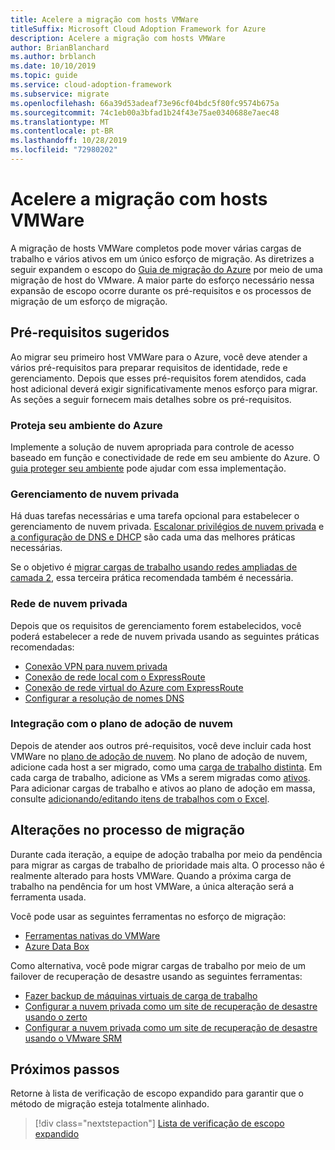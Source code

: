 ```yaml
---
title: Acelere a migração com hosts VMWare
titleSuffix: Microsoft Cloud Adoption Framework for Azure
description: Acelere a migração com hosts VMWare
author: BrianBlanchard
ms.author: brblanch
ms.date: 10/10/2019
ms.topic: guide
ms.service: cloud-adoption-framework
ms.subservice: migrate
ms.openlocfilehash: 66a39d53adeaf73e96cf04bdc5f80fc9574b675a
ms.sourcegitcommit: 74c1eb00a3bfad1b24f43e75ae0340688e7aec48
ms.translationtype: MT
ms.contentlocale: pt-BR
ms.lasthandoff: 10/28/2019
ms.locfileid: "72980202"
---
```

# <a name="accelerate-migration-with-vmware-hosts"></a>Acelere a migração com hosts VMWare

A migração de hosts VMWare completos pode mover várias cargas de trabalho e vários ativos em um único esforço de migração. As diretrizes a seguir expandem o escopo do [Guia de migração do Azure](../azure-migration-guide/index.md) por meio de uma migração de host do VMware. A maior parte do esforço necessário nessa expansão de escopo ocorre durante os pré-requisitos e os processos de migração de um esforço de migração.

## <a name="suggested-prerequisites"></a>Pré-requisitos sugeridos

Ao migrar seu primeiro host VMWare para o Azure, você deve atender a vários pré-requisitos para preparar requisitos de identidade, rede e gerenciamento. Depois que esses pré-requisitos forem atendidos, cada host adicional deverá exigir significativamente menos esforço para migrar. As seções a seguir fornecem mais detalhes sobre os pré-requisitos.

### <a name="secure-your-azure-environment"></a>Proteja seu ambiente do Azure

Implemente a solução de nuvem apropriada para controle de acesso baseado em função e conectividade de rede em seu ambiente do Azure. O [guia proteger seu ambiente](https://docs.microsoft.com/azure/vmware-cloudsimple/private-cloud-secure?toc=https://docs.microsoft.com/azure/cloud-adoption-framework/toc.json&bc=https://docs.microsoft.com/azure/cloud-adoption-framework/_bread/toc.json) pode ajudar com essa implementação.

### <a name="private-cloud-management"></a>Gerenciamento de nuvem privada

Há duas tarefas necessárias e uma tarefa opcional para estabelecer o gerenciamento de nuvem privada. [Escalonar privilégios de nuvem privada](https://docs.microsoft.com/azure/vmware-cloudsimple/escalate-privileges?toc=https://docs.microsoft.com/azure/cloud-adoption-framework/toc.json&bc=https://docs.microsoft.com/azure/cloud-adoption-framework/_bread/toc.json) e [a configuração de DNS e DHCP](https://docs.microsoft.com/azure/vmware-cloudsimple/dns-dhcp-setup?toc=https://docs.microsoft.com/azure/cloud-adoption-framework/toc.json&bc=https://docs.microsoft.com/azure/cloud-adoption-framework/_bread/toc.json) são cada uma das melhores práticas necessárias.

Se o objetivo é [migrar cargas de trabalho usando redes ampliadas de camada 2](https://docs.microsoft.com/azure/vmware-cloudsimple/migration-layer-2-vpn?toc=https://docs.microsoft.com/azure/cloud-adoption-framework/toc.json&bc=https://docs.microsoft.com/azure/cloud-adoption-framework/_bread/toc.json), essa terceira prática recomendada também é necessária.

### <a name="private-cloud-networking"></a>Rede de nuvem privada

Depois que os requisitos de gerenciamento forem estabelecidos, você poderá estabelecer a rede de nuvem privada usando as seguintes práticas recomendadas:

- [Conexão VPN para nuvem privada](https://docs.microsoft.com/azure/vmware-cloudsimple/set-up-vpn?toc=https://docs.microsoft.com/azure/cloud-adoption-framework/toc.json&bc=https://docs.microsoft.com/azure/cloud-adoption-framework/_bread/toc.json)
- [Conexão de rede local com o ExpressRoute](https://docs.microsoft.com/azure/vmware-cloudsimple/on-premises-connection?toc=https://docs.microsoft.com/azure/cloud-adoption-framework/toc.json&bc=https://docs.microsoft.com/azure/cloud-adoption-framework/_bread/toc.json)
- [Conexão de rede virtual do Azure com ExpressRoute](https://docs.microsoft.com/azure/vmware-cloudsimple/azure-expressroute-connection?toc=https://docs.microsoft.com/azure/cloud-adoption-framework/toc.json&bc=https://docs.microsoft.com/azure/cloud-adoption-framework/_bread/toc.json)
- [Configurar a resolução de nomes DNS](https://docs.microsoft.com/azure/vmware-cloudsimple/on-premises-dns-setup?toc=https://docs.microsoft.com/azure/cloud-adoption-framework/toc.json&bc=https://docs.microsoft.com/azure/cloud-adoption-framework/_bread/toc.json)

### <a name="integration-with-the-cloud-adoption-plan"></a>Integração com o plano de adoção de nuvem

Depois de atender aos outros pré-requisitos, você deve incluir cada host VMWare no [plano de adoção de nuvem](../../plan/template.md). No plano de adoção de nuvem, adicione cada host a ser migrado, como uma [carga de trabalho distinta](../../plan/workloads.md). Em cada carga de trabalho, adicione as VMs a serem migradas como [ativos](../../plan/workloads.md). Para adicionar cargas de trabalho e ativos ao plano de adoção em massa, consulte [adicionando/editando itens de trabalhos com o Excel](https://docs.microsoft.com/azure/devops/boards/backlogs/office/bulk-add-modify-work-items-excel?view=azure-devops).

## <a name="migrate-process-changes"></a>Alterações no processo de migração

Durante cada iteração, a equipe de adoção trabalha por meio da pendência para migrar as cargas de trabalho de prioridade mais alta. O processo não é realmente alterado para hosts VMWare. Quando a próxima carga de trabalho na pendência for um host VMWare, a única alteração será a ferramenta usada.

Você pode usar as seguintes ferramentas no esforço de migração:

- [Ferramentas nativas do VMWare](https://docs.microsoft.com/azure/vmware-cloudsimple/migrate-workloads?toc=https://docs.microsoft.com/azure/cloud-adoption-framework/toc.json&bc=https://docs.microsoft.com/azure/cloud-adoption-framework/_bread/toc.json)
- [Azure Data Box](https://docs.microsoft.com/azure/vmware-cloudsimple/migration-using-azure-data-box?toc=https://docs.microsoft.com/azure/cloud-adoption-framework/toc.json&bc=https://docs.microsoft.com/azure/cloud-adoption-framework/_bread/toc.json)

Como alternativa, você pode migrar cargas de trabalho por meio de um failover de recuperação de desastre usando as seguintes ferramentas:

- [Fazer backup de máquinas virtuais de carga de trabalho](https://docs.microsoft.com/azure/vmware-cloudsimple/backup-workloads-veeam?toc=https://docs.microsoft.com/azure/cloud-adoption-framework/toc.json&bc=https://docs.microsoft.com/azure/cloud-adoption-framework/_bread/toc.json)
- [Configurar a nuvem privada como um site de recuperação de desastre usando o zerto](https://docs.microsoft.com/azure/vmware-cloudsimple/disaster-recovery-zerto?toc=https://docs.microsoft.com/azure/cloud-adoption-framework/toc.json&bc=https://docs.microsoft.com/azure/cloud-adoption-framework/_bread/toc.json)
- [Configurar a nuvem privada como um site de recuperação de desastre usando o VMware SRM](https://docs.microsoft.com/azure/vmware-cloudsimple/disaster-recovery-site-recovery-manager?toc=https://docs.microsoft.com/azure/cloud-adoption-framework/toc.json&bc=https://docs.microsoft.com/azure/cloud-adoption-framework/_bread/toc.json)

## <a name="next-steps"></a>Próximos passos

Retorne à lista de verificação de escopo expandido para garantir que o método de migração esteja totalmente alinhado.

> [!div class="nextstepaction"]
> [Lista de verificação de escopo expandido](./index.md)
